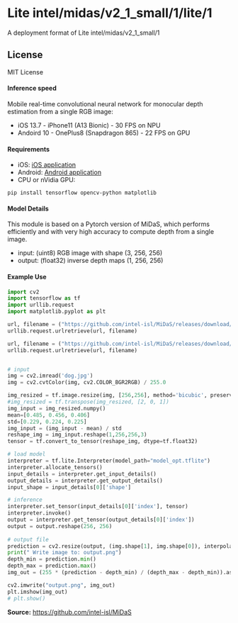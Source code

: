 # Lite intel/midas/v2_1_small/1/lite/1
A deployment format of Lite intel/midas/v2_1_small/1

<!-- asset-path: https://github.com/intel-isl/MiDaS/releases/download/v2_1/model_opt.tflite -->
<!-- module-type: image-depth-estimation -->
<!-- parent-model: intel/midas/v2_1_small/1 -->
<!-- network-architecture: MiDaS -->
<!-- dataset: DIML Indoor, MegaDepth, ReDWeb, WSVD, 3D Movies, TartanAir, HRWSI, ApolloScape, BlendedMVS, IRS -->
<!-- fine-tunable: false  -->
<!-- license: MIT -->


## License
MIT License

#### Inference speed

Mobile real-time convolutional neural network for monocular depth estimation from a single RGB image:

* iOS 13.7 - iPhone11 (A13 Bionic) - 30 FPS on NPU
* Andoird 10 - OnePlus8 (Snapdragon 865) - 22 FPS on GPU

#### Requirements

* iOS: [iOS application](https://github.com/intel-isl/MiDaS/tree/master/mobile/ios)
* Android: [Android application](https://github.com/intel-isl/MiDaS/tree/master/mobile/android)
* CPU or nVidia GPU:

```
pip install tensorflow opencv-python matplotlib
```


#### Model Details
This module is based on a Pytorch version of MiDaS, which performs efficiently and with very high accuracy to compute depth from a single image.

* input: (uint8) RGB image with shape (3, 256, 256)
* output: (float32) inverse depth maps (1, 256, 256)

#### Example Use

```python
import cv2
import tensorflow as tf
import urllib.request
import matplotlib.pyplot as plt

url, filename = ("https://github.com/intel-isl/MiDaS/releases/download/v2/dog.jpg", "dog.jpg")
urllib.request.urlretrieve(url, filename)

url, filename = ("https://github.com/intel-isl/MiDaS/releases/download/v2_1/model_opt.tflite", "model_opt.tflite")
urllib.request.urlretrieve(url, filename)


# input
img = cv2.imread('dog.jpg')
img = cv2.cvtColor(img, cv2.COLOR_BGR2RGB) / 255.0

img_resized = tf.image.resize(img, [256,256], method='bicubic', preserve_aspect_ratio=False)
#img_resized = tf.transpose(img_resized, [2, 0, 1])
img_input = img_resized.numpy()
mean=[0.485, 0.456, 0.406]
std=[0.229, 0.224, 0.225]
img_input = (img_input - mean) / std
reshape_img = img_input.reshape(1,256,256,3)
tensor = tf.convert_to_tensor(reshape_img, dtype=tf.float32)

# load model
interpreter = tf.lite.Interpreter(model_path="model_opt.tflite")
interpreter.allocate_tensors()
input_details = interpreter.get_input_details()
output_details = interpreter.get_output_details()
input_shape = input_details[0]['shape']

# inference
interpreter.set_tensor(input_details[0]['index'], tensor)
interpreter.invoke()
output = interpreter.get_tensor(output_details[0]['index'])
output = output.reshape(256, 256)
             
# output file
prediction = cv2.resize(output, (img.shape[1], img.shape[0]), interpolation=cv2.INTER_CUBIC)
print(" Write image to: output.png")
depth_min = prediction.min()
depth_max = prediction.max()
img_out = (255 * (prediction - depth_min) / (depth_max - depth_min)).astype("uint8")

cv2.imwrite("output.png", img_out)
plt.imshow(img_out)
# plt.show()
```


**Source:** https://github.com/intel-isl/MiDaS
